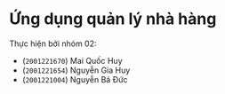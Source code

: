 # Ứng dụng quản lý nhà hàng

Thực hiện bởi nhóm 02:
  * (`2001221670`) Mai Quốc Huy
  * (`2001221654`) Nguyễn Gia Huy
  * (`2001221004`) Nguyễn Bá Đức
